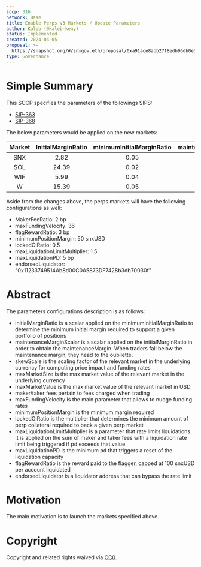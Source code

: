 ```yaml
---
sccp: 316
network: Base
title: Enable Perps V3 Markets / Update Parameters
author: Kaleb (@kaleb-keny)
status: Implemented
created: 2024-04-05
proposal: >-
  https://snapshot.org/#/snxgov.eth/proposal/0xa91ace8abb27f8edb96db0e581cf18245d3775a74fae4412c9deeb1ab0a6fc1b
type: Governance
---
```


# Simple Summary

This SCCP specifies the parameters of the followings SIPS:
- [SIP-363](https://sips.synthetix.io/sips/sip-363/) 
- [SIP-368](https://sips.synthetix.io/sips/sip-368/) 

The below parameters would be applied on the new markets:

| **Market** | **InitialMarginRatio** | **minimumInitialMarginRatio** | **maintenanceMarginScalar** | **skewScale** | **takerFeeRatio** | **maxMarketSize** | **maxMarketValue** |
|:----------:|:----------------------:|:-----------------------------:|:---------------------------:|:-------------:|:-----------------:|:-----------------:|:------------------:|
|     SNX    |          2.82          |              0.05             |             0.39            |   3,400,000   |       0.001       |      127,000      |       500,000      |
|     SOL    |          24.39         |              0.02             |             0.33            |   1,406,250   |       0.0008      |       2,900       |       500,000      |
|     WIF    |          5.99          |              0.04             |             0.4             |   10,000,000  |       0.001       |      152,000      |       500,000      |
|      W     |          15.39         |              0.05             |             0.35            |   8,750,000   |       0.001       |      508,000      |       500,000      |


Aside from the changes above, the perps markets will have the following configurations as well:
- MakerFeeRatio: 2 bp
- maxFundingVelocity: 36
- flagRewardRatio: 3 bp
- minimumPositionMargin: 50 snxUSD
- lockedOiRatio: 0.5
- maxLiquidationLimitMultiplier: 1.5
- maxLiquidationPD: 5 bp
- endorsedLiquidator: "0x11233749514Ab8d00C0A5873DF7428b3db70030f"

# Abstract

The parameters configurations description is as follows:
- initialMarginRatio is a scalar applied on the minimumInitialMarginRatio to determine the minimum initial margin required to support a given portfolio of positions
- maintenanceMarginScalar is a scalar applied on the initialMarginRatio in order to obtain the maintenanceMargin. When traders fall below the maintenance margin, they head to the oubliette.
- skewScale is the scaling factor of the relevant market in the underlying currency for computing price impact and funding rates
- maxMarketSize is the max market value of the relevant market in the underlying currency
- maxMarketValue is the max market value of the relevant market in USD
- maker/taker fees pertain to fees charged when trading
- maxFundingVelocity is the main parameter that allows to nudge funding rates
- minimumPositionMargin is the minimum margin required
- lockedOiRatio is the multiplier that determines the minimum amount of perp collateral required to back a given perp market
- maxLiquidationLimitMultiplier is a parameter that rate limits liquidations. It is applied on the sum of maker and taker fees with a liquidation rate limit being triggered if pd exceeds that value
- maxLiquidationPD is the minimum pd that triggers a reset of the liquidation capacity
- flagRewardRatio is the reward paid to the flagger, capped at 100 snxUSD per account liquidated
- endorsedLiquidator is a liquidator address that can bypass the rate limit

# Motivation

The main motivation is to  launch the markets specified above.

# Copyright

Copyright and related rights waived via [CC0](https://creativecommons.org/publicdomain/zero/1.0/).


